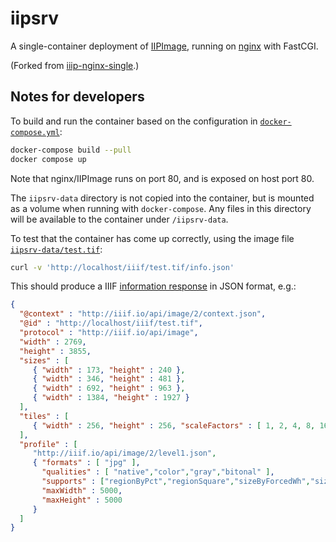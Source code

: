 # iipsrv

A single-container deployment of [IIPImage](https://iipimage.sourceforge.io),
running on [nginx](http://nginx.org/en/) with FastCGI.

(Forked from [iiip-nginx-single](https://git.lib.berkeley.edu/lap/iiip-nginx-single).)

## Notes for developers

To build and run the container based on the configuration in
[`docker-compose.yml`](docker-compose.yml):

```sh
docker-compose build --pull
docker compose up
```

Note that nginx/IIPImage runs on port 80, and is exposed on host port 80.

The `iipsrv-data` directory is not copied into the container, but is mounted
as a volume when running with `docker-compose`. Any files in this directory
will be available to the container under `/iipsrv-data`.

To test that the container has come up correctly, using the image file
[`iipsrv-data/test.tif`](iipsrv-data/test.tif):

```sh
curl -v 'http://localhost/iiif/test.tif/info.json'
```

This should produce a IIIF [information response](https://iiif.io/api/image/2.0/#information-request) 
in JSON format, e.g.:

```json
{
  "@context" : "http://iiif.io/api/image/2/context.json",
  "@id" : "http://localhost/iiif/test.tif",
  "protocol" : "http://iiif.io/api/image",
  "width" : 2769,
  "height" : 3855,
  "sizes" : [
     { "width" : 173, "height" : 240 },
     { "width" : 346, "height" : 481 },
     { "width" : 692, "height" : 963 },
     { "width" : 1384, "height" : 1927 }
  ],
  "tiles" : [
     { "width" : 256, "height" : 256, "scaleFactors" : [ 1, 2, 4, 8, 16 ] }
  ],
  "profile" : [
     "http://iiif.io/api/image/2/level1.json",
     { "formats" : [ "jpg" ],
       "qualities" : [ "native","color","gray","bitonal" ],
       "supports" : ["regionByPct","regionSquare","sizeByForcedWh","sizeByWh","sizeAboveFull","rotationBy90s","mirroring"],
       "maxWidth" : 5000,
       "maxHeight" : 5000
     }
  ]
}
```
